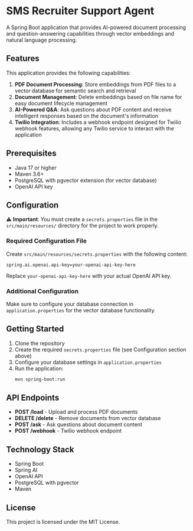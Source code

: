 # SMS Recruiter Support Agent

A Spring Boot application that provides AI-powered document processing and question-answering capabilities through vector embeddings and natural language processing.

## Features

This application provides the following capabilities:

1. **PDF Document Processing**: Store embeddings from PDF files to a vector database for semantic search and retrieval
2. **Document Management**: Delete embeddings based on file name for easy document lifecycle management
3. **AI-Powered Q&A**: Ask questions about PDF content and receive intelligent responses based on the document's information
4. **Twilio Integration**: Includes a webhook endpoint designed for Twilio webhook features, allowing any Twilio service to interact with the application

## Prerequisites

- Java 17 or higher
- Maven 3.6+
- PostgreSQL with pgvector extension (for vector database)
- OpenAI API key

## Configuration

⚠️ **Important**: You must create a `secrets.properties` file in the `src/main/resources/` directory for the project to work properly.

### Required Configuration File

Create `src/main/resources/secrets.properties` with the following content:

```properties
spring.ai.openai.api-key=your-openai-api-key-here
```

Replace `your-openai-api-key-here` with your actual OpenAI API key.

### Additional Configuration

Make sure to configure your database connection in `application.properties` for the vector database functionality.

## Getting Started

1. Clone the repository
2. Create the required `secrets.properties` file (see Configuration section above)
3. Configure your database settings in `application.properties`
4. Run the application:
   ```bash
   mvn spring-boot:run
   ```

## API Endpoints

- **POST /load** - Upload and process PDF documents
- **DELETE /delete** - Remove documents from vector database
- **POST /ask** - Ask questions about document content
- **POST /webhook** - Twilio webhook endpoint

## Technology Stack

- Spring Boot
- Spring AI
- OpenAI API
- PostgreSQL with pgvector
- Maven

## License

This project is licensed under the MIT License.
